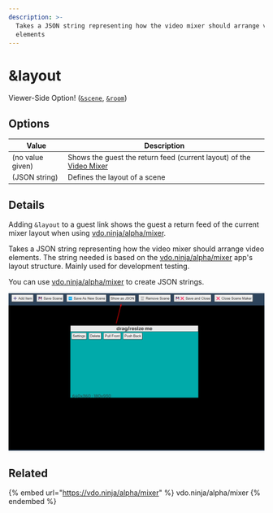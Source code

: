 ```yaml
---
description: >-
  Takes a JSON string representing how the video mixer should arrange video
  elements
---
```


# \&layout

Viewer-Side Option! ([`&scene`](../view-parameters/scene.md), [`&room`](../../general-settings/room.md))

## Options

| Value            | Description                                                                                                    |
| ---------------- | -------------------------------------------------------------------------------------------------------------- |
| (no value given) | Shows the guest the return feed (current layout) of the [Video Mixer](../../steves-helper-apps/video-mixer.md) |
| (JSON string)    | Defines the layout of a scene                                                                                  |

## Details

Adding `&layout` to a guest link shows the guest a return feed of the current mixer layout when using [vdo.ninja/alpha/mixer](https://vdo.ninja/alpha/mixer).

Takes a JSON string representing how the video mixer should arrange video elements. The string needed is based on the [vdo.ninja/alpha/mixer](https://vdo.ninja/alpha/mixer) app's layout structure. Mainly used for development testing.

You can use [vdo.ninja/alpha/mixer](https://vdo.ninja/alpha/mixer) to create JSON strings.

![](<../../.gitbook/assets/image (101) (1) (1) (1).png>)

## Related

{% embed url="https://vdo.ninja/alpha/mixer" %}
vdo.ninja/alpha/mixer
{% endembed %}

